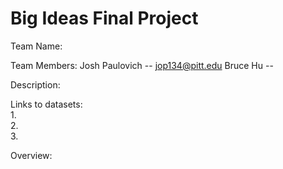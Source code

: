 # Big Ideas Final Project

Team Name:

Team Members:
Josh Paulovich -- jop134@pitt.edu
Bruce Hu -- 

Description:

Links to datasets:  
1.  
2.  
3.  

Overview:
